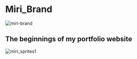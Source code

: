 # Miri_Brand

![miri-brand](https://user-images.githubusercontent.com/18417244/39869263-363f8eec-545d-11e8-9bd0-c6c7b1298b43.png)

## The beginnings of my portfolio website

![miri_sprites1](https://user-images.githubusercontent.com/18417244/38875083-22405e10-4249-11e8-8539-dfa0492fc9e5.png)
